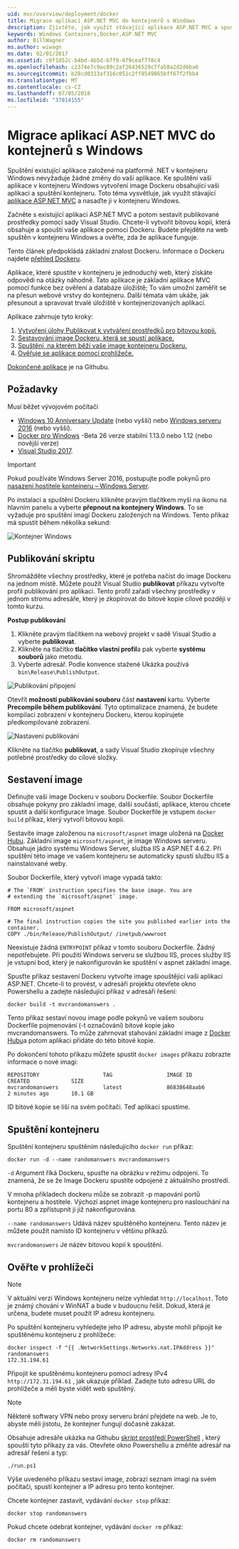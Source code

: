 ```yaml
---
uid: mvc/overview/deployment/docker
title: Migrace aplikací ASP.NET MVC do kontejnerů s Windows
description: Zjistěte, jak využít stávající aplikace ASP.NET MVC a spustíte ji v kontejneru Windows Docker
keywords: Windows Containers,Docker,ASP.NET MVC
author: BillWagner
ms.author: wiwagn
ms.date: 02/01/2017
ms.assetid: c9f1d52c-b4bd-4b5d-b7f9-8f9ceaf778c4
ms.openlocfilehash: c2374e7c9ac89c2af26436529c7fa58a2d2d6ba6
ms.sourcegitcommit: b28cd0313af316c051c2ff8549865bff67f2fbb4
ms.translationtype: MT
ms.contentlocale: cs-CZ
ms.lasthandoff: 07/05/2018
ms.locfileid: "37814155"
---
```

# <a name="migrating-aspnet-mvc-applications-to-windows-containers"></a>Migrace aplikací ASP.NET MVC do kontejnerů s Windows

Spuštění existující aplikace založené na platformě .NET v kontejneru Windows nevyžaduje žádné změny do vaší aplikace. Ke spuštění vaší aplikace v kontejneru Windows vytvoření image Dockeru obsahující vaši aplikaci a spuštění kontejneru. Toto téma vysvětluje, jak využít stávající [aplikace ASP.NET MVC](http://www.asp.net/mvc) a nasaďte ji v kontejneru Windows.

Začněte s existující aplikaci ASP.NET MVC a potom sestavit publikované prostředky pomocí sady Visual Studio. Chcete-li vytvořit bitovou kopii, která obsahuje a spouští vaše aplikace pomocí Dockeru. Budete přejděte na web spuštěn v kontejneru Windows a ověřte, zda že aplikace funguje.

Tento článek předpokládá základní znalost Dockeru. Informace o Dockeru najdete [přehled Dockeru](https://docs.docker.com/engine/understanding-docker/).

Aplikace, které spustíte v kontejneru je jednoduchý web, který získáte odpovědi na otázky náhodně. Tato aplikace je základní aplikace MVC pomocí funkce bez ověření a databáze úložiště; To vám umožní zaměřit se na přesun webové vrstvy do kontejneru. Další témata vám ukáže, jak přesunout a spravovat trvalé úložiště v kontejnerizovaných aplikací.

Aplikace zahrnuje tyto kroky:

1. [Vytvoření úlohy Publikovat k vytváření prostředků pro bitovou kopii.](#publish-script)
1. [Sestavování image Dockeru, která se spustí aplikace.](#build-the-image)
1. [Spuštění, na kterém běží vaše image kontejneru Dockeru.](#start-a-container)
1. [Ověřuje se aplikace pomocí prohlížeče.](#verify-in-the-browser)

[Dokončené aplikace](https://github.com/dotnet/docs/tree/master/samples/framework/docker/MVCRandomAnswerGenerator) je na Githubu.

## <a name="prerequisites"></a>Požadavky

Musí běžet vývojovém počítači

- [Windows 10 Anniversary Update](https://www.microsoft.com/software-download/windows10/) (nebo vyšší) nebo [Windows serveru 2016](https://www.microsoft.com/cloud-platform/windows-server) (nebo vyšší).
- [Docker pro Windows](https://docs.docker.com/docker-for-windows/) -Beta 26 verze stabilní 1.13.0 nebo 1.12 (nebo novější verze)
- [Visual Studio 2017](https://www.visualstudio.com/visual-studio-homepage-vs.aspx).

> [!IMPORTANT]
> Pokud používáte Windows Server 2016, postupujte podle pokynů pro [nasazení hostitele kontejneru – Windows Server](https://msdn.microsoft.com/virtualization/windowscontainers/deployment/deployment).

Po instalaci a spuštění Dockeru klikněte pravým tlačítkem myši na ikonu na hlavním panelu a vyberte **přepnout na kontejnery Windows**. To se vyžaduje pro spuštění imagí Dockeru založených na Windows. Tento příkaz má spustit během několika sekund:

![Kontejner Windows][windows-container]

## <a name="publish-script"></a>Publikování skriptu

Shromážděte všechny prostředky, které je potřeba načíst do image Dockeru na jednom místě. Můžete použít Visual Studio **publikovat** příkazu vytvořte profil publikování pro aplikaci. Tento profil zařadí všechny prostředky v jednom stromu adresáře, který je zkopírovat do bitové kopie cílové později v tomto kurzu.

**Postup publikování**

1. Klikněte pravým tlačítkem na webový projekt v sadě Visual Studio a vyberte **publikovat**.
1. Klikněte na tlačítko **tlačítko vlastní profil**a pak vyberte **systému souborů** jako metodu.
1. Vyberte adresář. Podle konvence stažené Ukázka používá `bin\Release\PublishOutput`.

![Publikování připojení][publish-connection]

Otevřít **možností publikování souboru** část **nastavení** kartu. Vyberte **Precompile během publikování**. Tyto optimalizace znamená, že budete kompilaci zobrazení v kontejneru Dockeru, kterou kopírujete předkompilované zobrazení.

![Nastavení publikování][publish-settings]

Klikněte na tlačítko **publikovat**, a sady Visual Studio zkopíruje všechny potřebné prostředky do cílové složky.

## <a name="build-the-image"></a>Sestavení image

Definujte vaši image Dockeru v souboru Dockerfile. Soubor Dockerfile obsahuje pokyny pro základní image, další součásti, aplikace, kterou chcete spustit a další konfigurace Image.  Soubor Dockerfile je vstupem `docker build` příkaz, který vytvoří bitovou kopii.

Sestavíte image založenou na `microsoft/aspnet` image uložená na [Docker Hubu](https://hub.docker.com/r/microsoft/aspnet/).
Základní image `microsoft/aspnet`, je image Windows serveru. Obsahuje jádro systému Windows Server, služba IIS a ASP.NET 4.6.2. Při spuštění této image ve vašem kontejneru se automaticky spustí službu IIS a nainstalované weby.

Soubor Dockerfile, který vytvoří image vypadá takto:

```console
# The `FROM` instruction specifies the base image. You are
# extending the `microsoft/aspnet` image.

FROM microsoft/aspnet

# The final instruction copies the site you published earlier into the container.
COPY ./bin/Release/PublishOutput/ /inetpub/wwwroot
```

Neexistuje žádná `ENTRYPOINT` příkaz v tomto souboru Dockerfile. Žádný nepotřebujete. Při použití Windows serveru se službou IIS, proces služby IIS je vstupní bod, který je nakonfigurován ke spuštění v aspnet základní image.

Spusťte příkaz sestavení Dockeru vytvořte image spouštějící vaši aplikaci ASP.NET. Chcete-li to provést, v adresáři projektu otevřete okno Powershellu a zadejte následující příkaz v adresáři řešení:

```console
docker build -t mvcrandomanswers .
```

Tento příkaz sestaví novou image podle pokynů ve vašem souboru Dockerfile pojmenování (-t označování) bitové kopie jako mvcrandomanswers. To může zahrnovat stahování základní image z [Docker Hubu](http://hub.docker.com)a potom aplikaci přidáte do této bitové kopie.

Po dokončení tohoto příkazu můžete spustit `docker images` příkazu zobrazte informace o nové imagi:

```console
REPOSITORY                    TAG                 IMAGE ID            CREATED             SIZE
mvcrandomanswers              latest              86838648aab6        2 minutes ago       10.1 GB
```

ID bitové kopie se liší na svém počítači. Teď aplikaci spustíme.

## <a name="start-a-container"></a>Spuštění kontejneru

Spuštění kontejneru spuštěním následujícího `docker run` příkaz:

```console
docker run -d --name randomanswers mvcrandomanswers
```

`-d` Argument říká Dockeru, spusťte na obrázku v režimu odpojení. To znamená, že se že Image Dockeru spustíte odpojené z aktuálního prostředí.

V mnoha příkladech dockeru může se zobrazit -p mapování portů kontejneru a hostitele. Výchozí aspnet image kontejneru pro naslouchání na portu 80 a zpřístupnit ji již nakonfigurována. 

`--name randomanswers` Udává název spuštěného kontejneru. Tento název je můžete použít namísto ID kontejneru v většinu příkazů.

`mvcrandomanswers` Je název bitovou kopii k spouštění.

## <a name="verify-in-the-browser"></a>Ověřte v prohlížeči

> [!NOTE]
> V aktuální verzi Windows kontejneru nelze vyhledat `http://localhost`.
> Toto je známý chování v WinNAT a bude v budoucnu řešit. Dokud, která je určena, budete muset použít IP adresu kontejneru.

Po spuštění kontejneru vyhledejte jeho IP adresu, abyste mohli připojit ke spuštěnému kontejneru z prohlížeče:

```console
docker inspect -f "{{ .NetworkSettings.Networks.nat.IPAddress }}" randomanswers
172.31.194.61
```

Připojit ke spuštěnému kontejneru pomocí adresy IPv4 `http://172.31.194.61` , jak ukazuje příklad. Zadejte tuto adresu URL do prohlížeče a měli byste vidět web spuštěný.

> [!NOTE]
> Některé softwary VPN nebo proxy serveru brání přejdete na web.
> Je to, abyste měli jistotu, že kontejner fungují dočasně zakázat.

Obsahuje adresáře ukázka na Githubu [skript prostředí PowerShell](https://github.com/dotnet/docs/tree/master/samples/framework/docker/MVCRandomAnswerGenerator/run.ps1) , který spouští tyto příkazy za vás. Otevřete okno Powershellu a změňte adresář na adresář řešení a typ:

```console
./run.ps1
```

Výše uvedeného příkazu sestaví image, zobrazí seznam imagí na svém počítači, spustí kontejner a IP adresu pro tento kontejner.

Chcete kontejner zastavit, vydávání `docker
stop` příkaz:

```console
docker stop randomanswers
```

Pokud chcete odebrat kontejner, vydávání `docker rm` příkaz:

```console
docker rm randomanswers
```

[windows-container]: media/aspnetmvc/SwitchContainer.png "Přepnout do kontejnerů Windows"
[publish-connection]: media/aspnetmvc/PublishConnection.png "Publikovat do systému souborů"
[publish-settings]: media/aspnetmvc/PublishSettings.png "Nastavení publikování"
